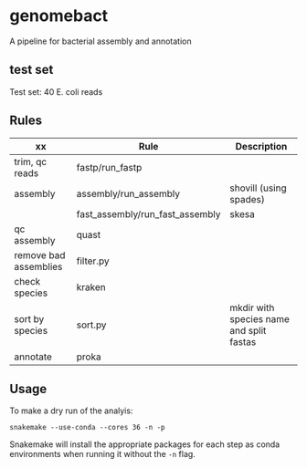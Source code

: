 # genomebact

A pipeline for bacterial assembly and annotation

## test set

Test set: 40 E. coli reads

## Rules

| **xx** | **Rule** | **Description** |
| ------------- | ------------- | ------------- |
| trim, qc reads | fastp/run_fastp |  |
| assembly | assembly/run_assembly | shovill (using spades) |
|  | fast_assembly/run_fast_assembly | skesa |
| qc assembly | quast |  |
| remove bad assemblies | filter.py |  |
| check species | kraken |  |
| sort by species | sort.py | mkdir with species name and split fastas |
| annotate | proka |  |

## Usage
To make a dry run of the analyis:
```
snakemake --use-conda --cores 36 -n -p
```
Snakemake will install the appropriate packages for each step as conda environments when running it without the `-n` flag.
